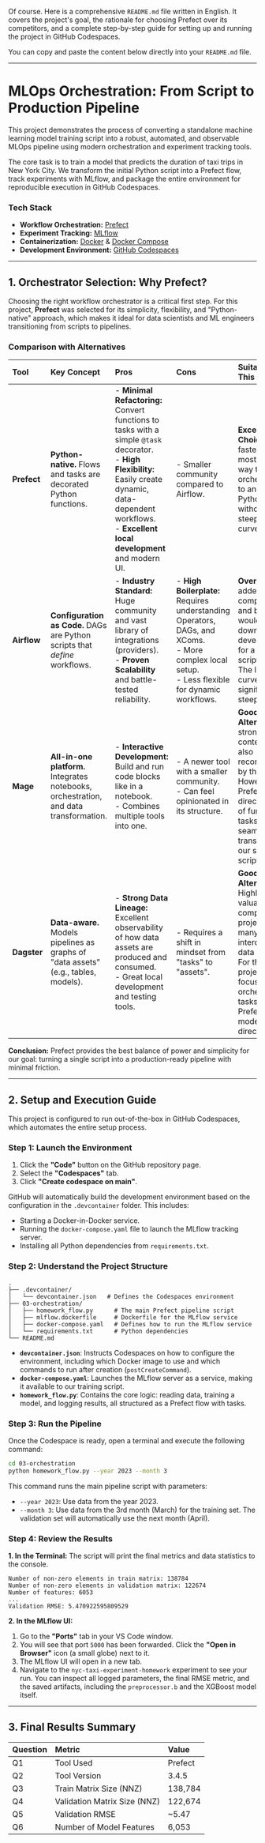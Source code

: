 Of course. Here is a comprehensive `README.md` file written in English. It covers the project's goal, the rationale for choosing Prefect over its competitors, and a complete step-by-step guide for setting up and running the project in GitHub Codespaces.

You can copy and paste the content below directly into your `README.md` file.

---

# MLOps Orchestration: From Script to Production Pipeline

This project demonstrates the process of converting a standalone machine learning model training script into a robust, automated, and observable MLOps pipeline using modern orchestration and experiment tracking tools.

The core task is to train a model that predicts the duration of taxi trips in New York City. We transform the initial Python script into a Prefect flow, track experiments with MLflow, and package the entire environment for reproducible execution in GitHub Codespaces.

### Tech Stack
*   **Workflow Orchestration:** [Prefect](https://www.prefect.io/)
*   **Experiment Tracking:** [MLflow](https://mlflow.org/)
*   **Containerization:** [Docker](https://www.docker.com/) & [Docker Compose](https://docs.docker.com/compose/)
*   **Development Environment:** [GitHub Codespaces](https://github.com/features/codespaces)

---

## 1. Orchestrator Selection: Why Prefect?

Choosing the right workflow orchestrator is a critical first step. For this project, **Prefect** was selected for its simplicity, flexibility, and "Python-native" approach, which makes it ideal for data scientists and ML engineers transitioning from scripts to pipelines.

### Comparison with Alternatives

| Tool | Key Concept | Pros | Cons | Suitability for This Project |
| :--- | :--- | :--- | :--- | :--- |
| **Prefect** | **Python-native.** Flows and tasks are decorated Python functions. | - **Minimal Refactoring:** Convert functions to tasks with a simple `@task` decorator.<br>- **High Flexibility:** Easily create dynamic, data-dependent workflows.<br>- **Excellent local development** and modern UI. | - Smaller community compared to Airflow. | **Excellent Choice.** The fastest and most intuitive way to add orchestration to an existing Python script without a steep learning curve. |
| **Airflow** | **Configuration as Code.** DAGs are Python scripts that *define* workflows. | - **Industry Standard:** Huge community and vast library of integrations (providers).<br>- **Proven Scalability** and battle-tested reliability. | - **High Boilerplate:** Requires understanding Operators, DAGs, and XComs.<br>- More complex local setup.<br>- Less flexible for dynamic workflows. | **Overkill.** The added complexity and boilerplate would slow down development for a single-script pipeline. The learning curve is significantly steeper. |
| **Mage** | **All-in-one platform.** Integrates notebooks, orchestration, and data transformation. | - **Interactive Development:** Build and run code blocks like in a notebook.<br>- Combines multiple tools into one. | - A newer tool with a smaller community.<br>- Can feel opinionated in its structure. | **Good Alternative.** A strong contender, also recommended by the course. However, Prefect's direct mapping of functions to tasks is a more seamless transition from our starting script. |
| **Dagster** | **Data-aware.** Models pipelines as graphs of "data assets" (e.g., tables, models). | - **Strong Data Lineage:** Excellent observability of how data assets are produced and consumed.<br>- Great local development and testing tools. | - Requires a shift in mindset from "tasks" to "assets". | **Good Alternative.** Highly valuable for complex projects with many interdependent data sources. For this project, the focus is on orchestrating tasks, making Prefect's model more direct. |

**Conclusion:** Prefect provides the best balance of power and simplicity for our goal: turning a single script into a production-ready pipeline with minimal friction.

---

## 2. Setup and Execution Guide

This project is configured to run out-of-the-box in GitHub Codespaces, which automates the entire setup process.

### Step 1: Launch the Environment
1.  Click the **"Code"** button on the GitHub repository page.
2.  Select the **"Codespaces"** tab.
3.  Click **"Create codespace on main"**.

GitHub will automatically build the development environment based on the configuration in the `.devcontainer` folder. This includes:
*   Starting a Docker-in-Docker service.
*   Running the `docker-compose.yaml` file to launch the MLflow tracking server.
*   Installing all Python dependencies from `requirements.txt`.

### Step 2: Understand the Project Structure

```
.
├── .devcontainer/
│   └── devcontainer.json   # Defines the Codespaces environment
├── 03-orchestration/
│   ├── homework_flow.py      # The main Prefect pipeline script
│   ├── mlflow.dockerfile     # Dockerfile for the MLflow service
│   ├── docker-compose.yaml   # Defines how to run the MLflow service
│   └── requirements.txt      # Python dependencies
└── README.md
```
*   **`devcontainer.json`**: Instructs Codespaces on how to configure the environment, including which Docker image to use and which commands to run after creation (`postCreateCommand`).
*   **`docker-compose.yaml`**: Launches the MLflow server as a service, making it available to our training script.
*   **`homework_flow.py`**: Contains the core logic: reading data, training a model, and logging results, all structured as a Prefect flow with tasks.

### Step 3: Run the Pipeline
Once the Codespace is ready, open a terminal and execute the following command:

```bash
cd 03-orchestration
python homework_flow.py --year 2023 --month 3
```
This command runs the main pipeline script with parameters:
*   `--year 2023`: Use data from the year 2023.
*   `--month 3`: Use data from the 3rd month (March) for the training set. The validation set will automatically use the next month (April).

### Step 4: Review the Results

**1. In the Terminal:**
The script will print the final metrics and data statistics to the console.

```
Number of non-zero elements in train matrix: 138784
Number of non-zero elements in validation matrix: 122674
Number of features: 6053
...
Validation RMSE: 5.470922595809529
```

**2. In the MLflow UI:**
1.  Go to the **"Ports"** tab in your VS Code window.
2.  You will see that port `5000` has been forwarded. Click the **"Open in Browser"** icon (a small globe) next to it.
3.  The MLflow UI will open in a new tab.
4.  Navigate to the `nyc-taxi-experiment-homework` experiment to see your run. You can inspect all logged parameters, the final RMSE metric, and the saved artifacts, including the `preprocessor.b` and the XGBoost model itself.

---

## 3. Final Results Summary

| Question | Metric | Value |
| :--- | :--- | :--- |
| Q1 | Tool Used | Prefect |
| Q2 | Tool Version | 3.4.5 |
| Q3 | Train Matrix Size (NNZ) | 138,784 |
| Q4 | Validation Matrix Size (NNZ)| 122,674 |
| Q5 | Validation RMSE | ~5.47 |
| Q6 | Number of Model Features | 6,053 |
